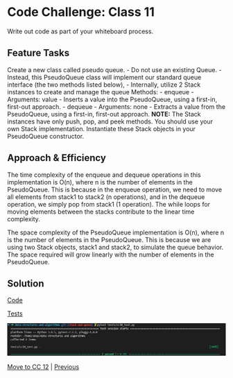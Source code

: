 # Code Challenge: Class 11

Write out code as part of your whiteboard process.

## Feature Tasks

Create a new class called pseudo queue.
    - Do not use an existing Queue.
    - Instead, this PseudoQueue class will implement our standard queue interface (the two methods listed below),
    - Internally, utilize 2 Stack instances to create and manage the queue
Methods:
    - enqueue
        - Arguments: value
        - Inserts a value into the PseudoQueue, using a first-in, first-out approach.
    - dequeue
        - Arguments: none
        - Extracts a value from the PseudoQueue, using a first-in, first-out approach.
**NOTE:** The Stack instances have only push, pop, and peek methods. You should use your own Stack implementation. Instantiate these Stack objects in your PseudoQueue constructor.

## Approach & Efficiency

The time complexity of the enqueue and dequeue operations in this implementation is O(n), where n is the number of elements in the PseudoQueue. This is because in the enqueue operation, we need to move all elements from stack1 to stack2 (n operations), and in the dequeue operation, we simply pop from stack1 (1 operation). The while loops for moving elements between the stacks contribute to the linear time complexity.

The space complexity of the PseudoQueue implementation is O(n), where n is the number of elements in the PseudoQueue. This is because we are using two Stack objects, stack1 and stack2, to simulate the queue behavior. The space required will grow linearly with the number of elements in the PseudoQueue.

## Solution

[Code](../stackQueuePseudo.py)

[Tests](../tests/cc11_test.py)

![Run](../assets/run10.JPG "run")

[Move to CC 12](..//README.md) | [Previous](../stack_and_queue/README.md)
